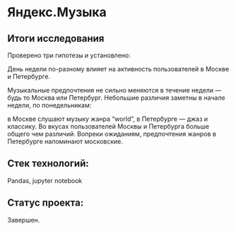 # Яндекс.Музыка
## Итоги исследования
Проверено три гипотезы и установлено:

День недели по-разному влияет на активность пользователей в Москве и Петербурге.

Музыкальные предпочтения не сильно меняются в течение недели — будь то Москва или Петербург. Небольшие различия заметны в начале недели, по понедельникам:

в Москве слушают музыку жанра “world”,
в Петербурге — джаз и классику.
Во вкусах пользователей Москвы и Петербурга больше общего чем различий. Вопреки ожиданиям, предпочтения жанров в Петербурге напоминают московские.
## Стек технологий:
Pandas, jupyter notebook
## Статус проекта:
Завершен.
